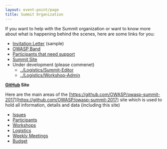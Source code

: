 ```yaml
---
layout: event-point/page
title: Summit Organization
---
```


If you want to help with the Summit organization or want to know more about what is happening behind the scenes, here are some links for you:

* [Invitation Letter](../Logistics/Invitation-letter.md) (sample)
* [OWASP Band](../Logistics/Owasp-Band.html)
* [Participants that need support](../Logistics/Participants-need-support.html)
* [Summit Site](../Logistics/Summit-site.html)
* Under development (please commenet)
  * [../Logistics/Summit-Editor](Summit-Editor.html)
  * [../Logistics/Workshop-Admin](Workshop-Admin.html)


**[GitHub](https://github.com/OWASP/owasp-summit-2017) Site** 

Here are the main areas of the [https://github.com/OWASP/owasp-summit-2017](https://github.com/OWASP/owasp-summit-2017) site which is used to hold all information, details and data (including this site)
 
* [Issues](https://github.com/OWASP/owasp-summit-2017/issues)
* [Participants](https://github.com/OWASP/owasp-summit-2017/tree/master/Participants)
* [Workshops](https://github.com/OWASP/owasp-summit-2017/tree/master/Workshops)
* [Logistics](https://github.com/OWASP/owasp-summit-2017/tree/master/Logistics)
* [Weekly Meetings](https://github.com/OWASP/owasp-summit-2017/tree/master/Logistics/meetings)
* [Budget](https://github.com/OWASP/owasp-summit-2017/tree/master/Budget)
